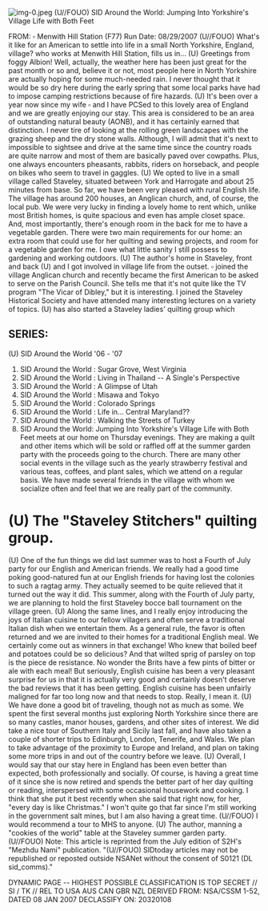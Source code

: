 ![img-0.jpeg](img-0.jpeg)
(U//FOUO) SID Around the World: Jumping Into Yorkshire's Village Life with Both Feet

FROM: $\square$
Menwith Hill Station (F77)
Run Date: 08/29/2007
(U//FOUO) What's it like for an American to settle into life in a small North Yorkshire, England, village? who works at Menwith Hill Station, fills us in...
(U) Greetings from foggy Albion! Well, actually, the weather here has been just great for the past month or so and, believe it or not, most people here in North Yorkshire are actually hoping for some much-needed rain. I never thought that it would be so dry here during the early spring that some local parks have had to impose camping restrictions because of fire hazards.
(U) It's been over a year now since my wife $\square$ and I have PCSed to this lovely area of England and we are greatly enjoying our stay. This area is considered to be an area of outstanding natural beauty (AONB), and it has certainly earned that distinction. I never tire of looking at the rolling green landscapes with the grazing sheep and the dry stone walls. Although, I will admit that it's next to impossible to sightsee and drive at the same time since the country roads are quite narrow and most of them are basically paved over cowpaths. Plus, one always encounters pheasants, rabbits, riders on horseback, and people on bikes who seem to travel in gaggles.
(U) We opted to live in a small village called Staveley, situated between York and Harrogate and about 25 minutes from base. So far, we have been very pleased with rural English life. The village has around 200 houses, an Anglican church, and, of course, the local pub. We were very lucky in finding a lovely home to rent which, unlike most British homes, is quite spacious and even has ample closet space. And, most importantly, there's enough room in the back for me to have a vegetable garden. There were two main requirements for our home: an extra room that could use for her quilting and sewing projects, and room for a vegetable garden for me. I owe what little sanity I still possess to gardening and working outdoors.
(U) The author's home in Staveley, front and back
(U) and I got involved in village life from the outset. $\square$ joined the village Anglican church and recently became the first American to be asked to serve on the Parish Council. She tells me that it's not quite like the TV program "The Vicar of Dibley," but it is interesting. I joined the Staveley Historical Society and have attended many interesting lectures on a variety of topics.
(U) has also started a Staveley ladies' quilting group which

## SERIES:

(U) SID Around the World '06 - '07

1. SID Around the World : Sugar Grove, West Virginia
2. SID Around the World : Living in Thailand -- A Single's Perspective
3. SID Around the World : A Glimpse of Utah
4. SID Around the World : Misawa and Tokyo
5. SID Around the World : Colorado Springs
6. SID Around the World : Life in... Central Maryland??
7. SID Around the World : Walking the Streets of Turkey
8. SID Around the World: Jumping Into Yorkshire's Village Life with Both Feet
meets at our home on Thursday evenings. They are making a quilt and other items which will be sold or raffled off at the summer garden party with the proceeds going to the church. There are many other social events in the village such as the yearly strawberry festival and various teas, coffees, and plant sales, which we attend on a regular basis. We have made several friends in the village with whom we socialize often and feel that we are really part of the community.

# (U) The "Staveley Stitchers" quilting group. 

(U) One of the fun things we did last summer was to host a Fourth of July party for our English and American friends. We really had a good time poking good-natured fun at our English friends for having lost the colonies to such a ragtag army. They actually seemed to be quite relieved that it turned out the way it did. This summer, along with the Fourth of July party, we are planning to hold the first Staveley bocce ball tournament on the village green.
(U) Along the same lines, and I really enjoy introducing the joys of Italian cuisine to our fellow villagers and often serve a traditional Italian dish when we entertain them. As a general rule, the favor is often returned and we are invited to their homes for a traditional English meal. We certainly come out as winners in that exchange! Who knew that boiled beef and potatoes could be so delicious? And that wilted sprig of parsley on top is the piece de resistance. No wonder the Brits have a few pints of bitter or ale with each meal! But seriously, English cuisine has been a very pleasant surprise for us in that it is actually very good and certainly doesn't deserve the bad reviews that it has been getting. English cuisine has been unfairly maligned for far too long now and that needs to stop. Really, I mean it.
(U) We have done a good bit of traveling, though not as much as some. We spent the first several months just exploring North Yorkshire since there are so many castles, manor houses, gardens, and other sites of interest. We did take a nice tour of Southern Italy and Sicily last fall, and have also taken a couple of shorter trips to Edinburgh, London, Tenerife, and Wales. We plan to take advantage of the proximity to Europe and Ireland, and plan on taking some more trips in and out of the country before we leave.
(U) Overall, I would say that our stay here in England has been even better than expected, both professionally and socially. Of course, is having a great time of it since she is now retired and spends the better part of her day quilting or reading, interspersed with some occasional housework and cooking. I think that she put it best recently when she said that right now, for her, "every day is like Christmas." I won't quite go that far since I'm still working in the government salt mines, but I am also having a great time.
(U//FOUO) I would recommend a tour to MHS to anyone.
(U) The author, manning a "cookies of the world" table at the Staveley summer garden party.
(U//FOUO) Note: This article is reprinted from the July edition of S2H's "Mezhdu Nami" publication.
"(U//FOUO) SIDtoday articles may not be republished or reposted outside NSANet without the consent of S0121 (DL sid_comms)."

DYNAMIC PAGE -- HIGHEST POSSIBLE CLASSIFICATION IS
TOP SECRET // SI / TK // REL TO USA AUS CAN GBR NZL
DERIVED FROM: NSA/CSSM 1-52, DATED 08 JAN 2007 DECLASSIFY ON: 20320108
